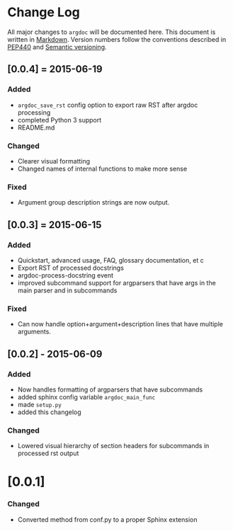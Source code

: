 # Change Log
All major changes to `argdoc` will be documented here. This document
is written in [Markdown](https://help.github.com/articles/markdown-basics/).
Version numbers follow the conventions described in
[PEP440](https://www.python.org/dev/peps/pep-0440/) and
[Semantic versioning](http://semver.org/).


## [0.0.4] = 2015-06-19

### Added
- `argdoc_save_rst` config option to export raw RST after argdoc processing
- completed Python 3 support
- README.md

### Changed
- Clearer visual formatting
- Changed names of internal functions to make more sense

### Fixed
- Argument group description strings are now output.


## [0.0.3] = 2015-06-15

### Added
- Quickstart, advanced usage, FAQ, glossary documentation, et c
- Export RST of processed docstrings
- argdoc-process-docstring event
- improved subcommand support for argparsers that have args
  in the main parser and in subcommands

### Fixed
- Can now handle option+argument+description lines that have
  multiple arguments.


## [0.0.2] - 2015-06-09

### Added
- Now handles formatting of argparsers that have subcommands
- added sphinx config variable `argdoc_main_func`
- made `setup.py`
- added this changelog

### Changed
- Lowered visual hierarchy of section headers for subcommands
  in processed rst output


# [0.0.1]

### Changed
- Converted method from conf.py to a proper Sphinx extension
